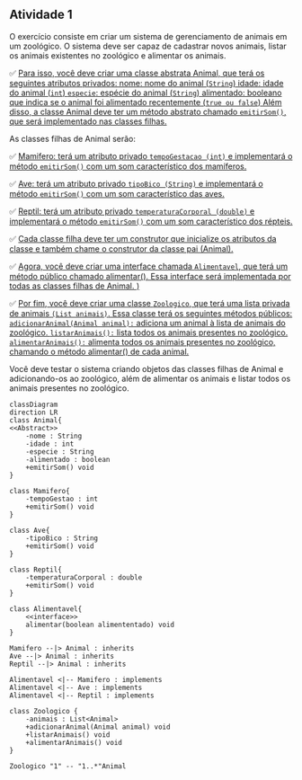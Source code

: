 ## Atividade 1

O exercício consiste em criar um sistema de gerenciamento de animais em um zoológico. O sistema deve ser capaz de cadastrar novos animais, listar os animais existentes no zoológico e alimentar os animais. 

:white_check_mark: [Para isso, você deve criar uma classe abstrata Animal, que terá os seguintes atributos privados: nome: nome do animal (`String`) idade: idade do animal (`int`) `especie`: espécie do animal (`String`) alimentado: booleano que indica se o animal foi alimentado recentemente (`true ou false`) Além disso, a classe Animal deve ter um método abstrato chamado `emitirSom()`, que será implementado nas classes filhas.](Animal.java)

As classes filhas de Animal serão: 

:white_check_mark: [Mamifero: terá um atributo privado `tempoGestacao (int)` e implementará o método `emitirSom()` com um som característico dos mamíferos.](Mamifero.java)

:white_check_mark: [Ave: terá um atributo privado `tipoBico (String)` e implementará o método `emitirSom()` com um som característico das aves.](Ave.java)

:white_check_mark: [Reptil: terá um atributo privado `temperaturaCorporal (double)` e implementará o método `emitirSom()` com um som característico dos répteis.](Reptil.java)

:white_check_mark: [Cada classe filha deve ter um construtor que inicialize os atributos da classe e também chame o construtor da classe pai (Animal).](Reptil.java#L8)

:white_check_mark: [Agora, você deve criar uma interface chamada `Alimentavel`, que terá um método público chamado alimentar(). Essa interface será implementada por todas as classes filhas de Animal. )](Alimentavel.java)

:white_check_mark: [Por fim, você deve criar uma classe `Zoologico`, que terá uma lista privada de animais `(List animais)`. Essa classe terá os seguintes métodos públicos: `adicionarAnimal(Animal animal):` adiciona um animal à lista de animais do zoológico. `listarAnimais():` lista todos os animais presentes no zoológico. `alimentarAnimais():` alimenta todos os animais presentes no zoológico, chamando o método alimentar() de cada animal.](Zoologico.java)

Você deve testar o sistema criando objetos das classes filhas de Animal e adicionando-os ao zoológico, além de alimentar os animais e listar todos os animais presentes no zoológico.

```mermaid
classDiagram
direction LR
class Animal{
<<Abstract>>
	-nome : String
	-idade : int
	-especie : String
	-alimentado : boolean
	+emitirSom() void
}

class Mamifero{
	-tempoGestao : int
	+emitirSom() void 
}

class Ave{
	-tipoBico : String
	+emitirSom() void
}

class Reptil{
	-temperaturaCorporal : double
	+emitirSom() void
}

class Alimentavel{
	<<interface>>
	alimentar(boolean alimententado) void
}

Mamifero --|> Animal : inherits
Ave --|> Animal : inherits
Reptil --|> Animal : inherits

Alimentavel <|-- Mamifero : implements
Alimentavel <|-- Ave : implements
Alimentavel <|-- Reptil : implements

class Zoologico {
	-animais : List<Animal>
	+adicionarAnimal(Animal animal) void
	+listarAnimais() void
	+alimentarAnimais() void
}

Zoologico "1" -- "1..*"Animal

```

